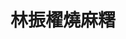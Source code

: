 ---
title: "林振櫂燒麻糬"
description: "林振櫂燒麻糬"
layout: shop
keywords:
  - 美食競賽
  - 台灣美食
  - 美食精選
datePublished: "2025-06-30"
dateModified: "2025-07-02"
city: "台北市"
district: "大同區"
address: "台北市大同區寧夏路97號攤位"
phone: "0936839290"
geo: "25.05598798622284, 121.51532105379347"
google_map: "https://maps.app.goo.gl/vRnxEvs7Fo93i8mB8"
footinder: "https://footinder.com.tw/%E5%8F%B0%E5%8C%97%E5%B8%82%E5%A4%A7%E5%90%8C%E5%8D%80/109440/"
official: "https://www.facebook.com/Mochi097"
award:
  - name: "夜市王"
    year: "2024"
    entries:
      - nightMarket: "寧夏夜市"
        food_type: "甜點"
        rank: "第四名"

---